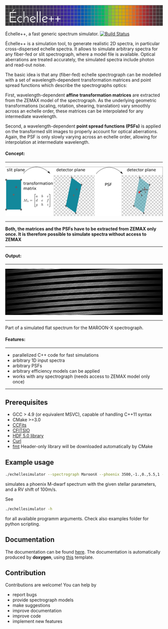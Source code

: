 ![EchelleSimulator](https://github.com/Stuermer/EchelleSimulator/blob/master/doc/logo.png "Echelle Simulator")


Échelle++, a fast generic spectrum simulator.
[![Build Status](https://travis-ci.org/Stuermer/EchelleSimulator.svg?branch=master)](https://travis-ci.org/Stuermer/EchelleSimulator)

Échelle++ is a simulation tool, to generate realistic 2D spectra, in particular cross-dispersed echelle spectra.
It allows to simulate arbitrary spectra for any fiber-fed or slit spectrograph, where a model file
is available. Optical aberrations are treated accurately, the simulated spectra include photon and read-out noise.  
 
The basic idea is that any (fiber-fed) echelle spectrograph can be modelled with a set of wavelength-dependent 
transformation matrices and point spread functions which describe the spectrographs optics:

First, wavelength-dependent **affine transformation matrices** are extracted from the ZEMAX model of the spectrograph. 
As the underlying geometric transformations (scaling, rotation, shearing, translation) vary smoothly across an echelle 
order, these matrices can be interpolated for any intermediate wavelength.

Second, a wavelength-dependent **point spread functions (PSFs)** is applied on the transformed slit images to properly 
account for optical aberrations. Again, the PSF is only slowly varying across an echelle order, allowing for 
interpolation at intermediate wavelength.

#### Concept:
---
![Echelle simulation](https://github.com/Stuermer/EchelleSimulator/blob/master/doc/intro.png "Echelle simulation")

---

**Both, the matrices and the PSFs have to be extracted from ZEMAX only once. It is therefore possible to simulate 
spectra without access to ZEMAX**

---

#### Output:

---
![Echelle spectrum](https://github.com/Stuermer/EchelleSimulator/blob/master/doc/flat.png "Simulated Echelle")

---
Part of a simulated flat spectrum for the MAROON-X spectrograph.

#### Features:

---
 * parallelized C++ code for fast simulations
 * arbitrary 1D input spectra
 * arbitrary PSFs
 * arbitrary efficiency models can be applied
 * works with any spectrograph (needs access to ZEMAX model only once)

---

## Prerequisites
 * GCC > 4.9 (or equivalent MSVC), capable of handling C++11 syntax
 * CMake >=3.0
 * [CCFits](https://heasarc.gsfc.nasa.gov/fitsio/ccfits/)
 * [CFITSIO](https://heasarc.gsfc.nasa.gov/fitsio/fitsio.html)
 * [HDF 5.0 library](https://www.hdfgroup.org/hdf5/)
 * [Curl](https://curl.haxx.se/libcurl/)
 * [fmt](https://github.com/fmtlib/fmt) Header-only library will be downloaded automatically by CMake
 
## Example usage
```bash
./echellesimulator --spectrograph MaroonX --phoenix 3500,-1.,0.,5.5,1 -r 100 -o mdwarf.fits
```
simulates a phoenix M-dwarf spectrum with the given stellar parameters, and a RV shift of 100m/s.

See
```bash
./echellesimulator -h
``` 
for all available programm arguments.
Check also examples folder for python scripting.

## Documentation
The documentation can be found [here](https://stuermer.github.io/EchelleSimulator).
The documentation is automatically produced by **doxygen**, using [this](https://github.com/Velron/doxygen-bootstrapped) template.

## Contribution
Contributions are welcome! You can help by 
* report bugs
* provide spectrograph models
* make suggestions 
* improve documentation
* improve code
* implement new features
